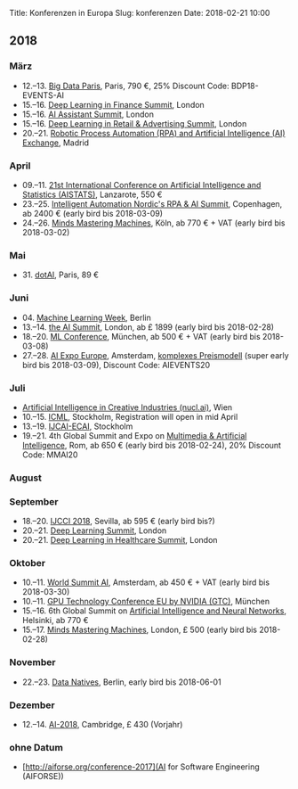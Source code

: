Title: Konferenzen in Europa
Slug: konferenzen
Date: 2018-02-21 10:00

## 2018

### März

- 12.–13. [Big Data Paris](https://www.bigdataparis.com/), Paris, 790 €, 25% Discount Code: BDP18-EVENTS-AI
- 15.–16. [Deep Learning in Finance Summit](https://www.re-work.co/events/deep-learning-in-finance-summit-london-2018), London
- 15.–16. [AI Assistant Summit](https://www.re-work.co/events/ai-assistant-summit-london-2018), London
- 15.–16. [Deep Learning in Retail & Advertising Summit](https://www.re-work.co/events/deep-learning-in-retail-summit-london-2018), London
- 20.–21. [Robotic Process Automation (RPA) and Artificial Intelligence (AI) Exchange](https://rpaandaiexchangeeu.iqpc.co.uk/), Madrid

### April

- 09.–11. [21st International Conference on Artificial Intelligence and Statistics (AISTATS)](http://www.aistats.org/), Lanzarote, 550 €
- 23.–25. [Intelligent Automation Nordic's RPA & AI Summit](https://rpanordics.iqpc.co.uk/), Copenhagen, ab 2400 € (early bird bis 2018-03-09)
- 24.–26. [Minds Mastering Machines](https://www.m3-konferenz.de/), Köln, ab 770 € + VAT (early bird bis 2018-03-02)


### Mai

- 31\. [dotAI](https://2018.dotai.io/), Paris, 89 €


### Juni

- 04\. [Machine Learning Week](https://www.miesummit.com/), Berlin
- 13.–14. [the AI Summit](https://theaisummit.com/london/), London, ab £ 1899 (early bird bis 2018-02-28)
- 18.–20. [ML Conference](https://mlconference.ai/), München, ab 500 € + VAT (early bird bis 2018-03-08)
- 27.–28. [AI Expo Europe](https://www.ai-expo.net/europe/), Amsterdam, [komplexes Preismodell](https://gateway.ai-expo.net/europe/central-grid/register/) (super early bird bis 2018-03-09), Discount Code: AIEVENTS20


### Juli

- [Artificial Intelligence in Creative Industries (nucl.ai)](http://events.nucl.ai/), Wien
- 10.–15. [ICML](https://icml.cc/), Stockholm, Registration will open in mid April
- 13.–19. [IJCAI-ECAI](https://www.ijcai-18.org/), Stockholm
- 19.–21. 4th Global Summit and Expo on [Multimedia & Artificial Intelligence](https://multimedia.global-summit.com/), Rom, ab 650 € (early bird bis 2018-02-24), 20% Discount Code: MMAI20


### August


### September

- 18.–20. [IJCCI 2018](http://www.ijcci.org/), Sevilla, ab 595 € (early bird bis?)
- 20.–21. [Deep Learning Summit](https://www.re-work.co/events/deep-learning-summit-london-2018), London
- 20.–21. [Deep Learning in Healthcare Summit](https://www.re-work.co/events/deep-learning-in-healthcare-summit-london-2018), London


### Oktober

- 10.–11. [World Summit AI](http://worldsummit.ai/), Amsterdam, ab 450 € + VAT (early bird bis 2018-03-30)
- 10.–11. [GPU Technology Conference EU by NVIDIA (GTC)](https://www.gputechconf.eu/), München
- 15.–16. 6th Global Summit on [Artificial Intelligence and Neural Networks](https://neuralnetworks.conferenceseries.com/), Helsinki, ab 770 €
- 15.–17. [Minds Mastering Machines](https://www.mcubed.london/), London, £ 500 (early bird bis 2018-02-28)


### November

- 22.–23. [Data Natives](http://datanatives.io/), Berlin, early bird bis 2018-06-01

### Dezember

- 12.–14. [AI-2018](http://www.bcs-sgai.org/ai2018/), Cambridge, £ 430 (Vorjahr)


### ohne Datum

- [http://aiforse.org/conference-2017](AI for Software Engineering (AIFORSE))
